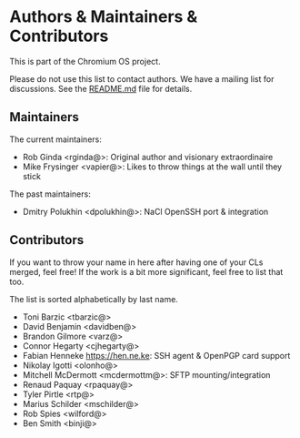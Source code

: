 # Authors & Maintainers & Contributors

This is part of the Chromium OS project.

Please do not use this list to contact authors.  We have a mailing list for
discussions.  See the [README.md](./README.md#Contact) file for details.

## Maintainers

The current maintainers:

* Rob Ginda <rginda@>: Original author and visionary extraordinaire
* Mike Frysinger <vapier@>: Likes to throw things at the wall until they stick

The past maintainers:

* Dmitry Polukhin <dpolukhin@>: NaCl OpenSSH port & integration

## Contributors

If you want to throw your name in here after having one of your CLs merged,
feel free!  If the work is a bit more significant, feel free to list that too.

The list is sorted alphabetically by last name.

* Toni Barzic <tbarzic@>
* David Benjamin <davidben@>
* Brandon Gilmore <varz@>
* Connor Hegarty <cjhegarty@>
* Fabian Henneke <https://hen.ne.ke>: SSH agent & OpenPGP card support
* Nikolay Igotti <olonho@>
* Mitchell McDermott <mcdermottm@>: SFTP mounting/integration
* Renaud Paquay <rpaquay@>
* Tyler Pirtle <rtp@>
* Marius Schilder <mschilder@>
* Rob Spies <wilford@>
* Ben Smith <binji@>
